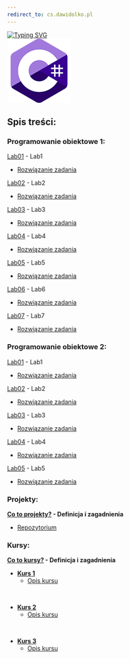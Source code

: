 ```yaml
---
redirect_to: cs.dawidolko.pl
---
```



[![Typing SVG](https://readme-typing-svg.herokuapp.com?font=Fira+Code&weight=500&size=40&pause=1000&color=000000&width=600&height=100&lines=J%C4%99zyk+C%23)](https://github.com/dawidolko/Programming-Cs)
<br>![CSHARP](csharp.png)

## Spis treści:

### Programowanie obiektowe 1:
[Lab01](object-oriented%20programming%201/LAB1) - Lab1
- [Rozwiązanie zadania](https://github.com/dawidolko/Programming-Cs/tree/main/object-oriented%20programming%201/LAB1)
  
[Lab02](object-oriented%20programming%201/LAB2) - Lab2
- [Rozwiązanie zadania](https://github.com/dawidolko/Programming-Cs/tree/main/object-oriented%20programming%201/LAB2)
  
[Lab03](object-oriented%20programming%201/LAB3) - Lab3
- [Rozwiązanie zadania](https://github.com/dawidolko/Programming-Cs/tree/main/object-oriented%20programming%201/LAB3)
  
[Lab04](object-oriented%20programming%201/LAB4) - Lab4
- [Rozwiązanie zadania](https://github.com/dawidolko/Programming-Cs/tree/main/object-oriented%20programming%201/LAB4)
  
[Lab05](object-oriented%20programming%201/LAB5) - Lab5
- [Rozwiązanie zadania](https://github.com/dawidolko/Programming-Cs/tree/main/object-oriented%20programming%201/LAB5)
  
[Lab06](object-oriented%20programming%201/LAB6) - Lab6
- [Rozwiązanie zadania](https://github.com/dawidolko/Programming-Cs/tree/main/object-oriented%20programming%201/LAB6)
  
[Lab07](object-oriented%20programming%201/LAB7) - Lab7
- [Rozwiązanie zadania](https://github.com/dawidolko/Programming-Cs/tree/main/object-oriented%20programming%201/LAB7)

### Programowanie obiektowe 2:
[Lab01](object-oriented%20programming%202/Lab1) - Lab1
- [Rozwiązanie zadania](object-oriented%20programming%202/Lab1)
  
[Lab02](object-oriented%20programming%202/Lab2) - Lab2
- [Rozwiązanie zadania](https://github.com/dawidolko/Programming-Cs/tree/main/object-oriented%20programming%202/Lab2)
  
[Lab03](object-oriented%20programming%202/Lab3) - Lab3
- [Rozwiązanie zadania](https://github.com/dawidolko/Programming-Cs/tree/main/object-oriented%20programming%202/Lab3)

[Lab04](object-oriented%20programming%202/Lab4) - Lab4
- [Rozwiązanie zadania](https://github.com/dawidolko/Programming-Cs/tree/main/object-oriented%20programming%202/Lab4)

[Lab05](object-oriented%20programming%202/Lab4) - Lab5
- [Rozwiązanie zadania](https://github.com/dawidolko/Programming-Cs/tree/main/object-oriented%20programming%202/Lab5)
  

### Projekty:
**[Co to projekty?](projects/README.md) - Definicja i zagadnienia**
 - [Repozytorium](https://github.com/dawidolko/Programming-Cs/tree/main/projects)


### Kursy:

**[Co to kursy?](Courses/README.md) - Definicja i zagadnienia**
- **[Kurs 1](https://github.com/dawidolko/Programming-Cs/tree/main/Courses/Course1)**
  - [Opis kursu](Courses/Course1/README.md)

<br>
  
- **[Kurs 2](https://github.com/dawidolko/Programming-Cs/tree/main/Courses/Course2)**
  - [Opis kursu](Courses/Course2/README.md)

<br>
  
- **[Kurs 3](https://github.com/dawidolko/Programming-Cs/tree/main/Courses/Course3)**
  - [Opis kursu](Courses/Course3/README.md)


